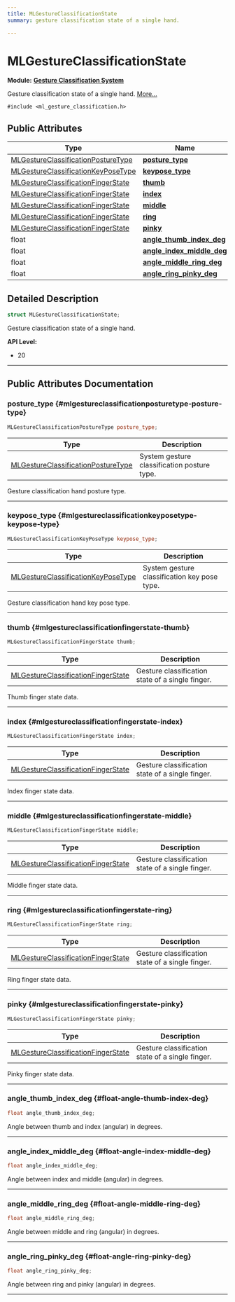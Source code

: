 ```yaml
---
title: MLGestureClassificationState
summary: gesture classification state of a single hand. 

---
```


# MLGestureClassificationState

**Module:** **[Gesture Classification System](/api-ref/api/Modules/group___gesture_classification/group___gesture_classification.md)**



Gesture classification state of a single hand.  [More...](#detailed-description)


`#include <ml_gesture_classification.h>`

## Public Attributes

| Type           | Name           |
| -------------- | -------------- |
| [MLGestureClassificationPostureType](/api-ref/api/Modules/group___gesture_classification/group___gesture_classification.md#enums-mlgestureclassificationposturetype) | **[posture_type](/api-ref/api/Modules/group___gesture_classification/struct_m_l_gesture_classification_state.md#mlgestureclassificationposturetype-posture-type)**  |
| [MLGestureClassificationKeyPoseType](/api-ref/api/Modules/group___gesture_classification/group___gesture_classification.md#enums-mlgestureclassificationkeyposetype) | **[keypose_type](/api-ref/api/Modules/group___gesture_classification/struct_m_l_gesture_classification_state.md#mlgestureclassificationkeyposetype-keypose-type)**  |
| [MLGestureClassificationFingerState](/api-ref/api/Modules/group___gesture_classification/struct_m_l_gesture_classification_finger_state.md) | **[thumb](/api-ref/api/Modules/group___gesture_classification/struct_m_l_gesture_classification_state.md#mlgestureclassificationfingerstate-thumb)**  |
| [MLGestureClassificationFingerState](/api-ref/api/Modules/group___gesture_classification/struct_m_l_gesture_classification_finger_state.md) | **[index](/api-ref/api/Modules/group___gesture_classification/struct_m_l_gesture_classification_state.md#mlgestureclassificationfingerstate-index)**  |
| [MLGestureClassificationFingerState](/api-ref/api/Modules/group___gesture_classification/struct_m_l_gesture_classification_finger_state.md) | **[middle](/api-ref/api/Modules/group___gesture_classification/struct_m_l_gesture_classification_state.md#mlgestureclassificationfingerstate-middle)**  |
| [MLGestureClassificationFingerState](/api-ref/api/Modules/group___gesture_classification/struct_m_l_gesture_classification_finger_state.md) | **[ring](/api-ref/api/Modules/group___gesture_classification/struct_m_l_gesture_classification_state.md#mlgestureclassificationfingerstate-ring)**  |
| [MLGestureClassificationFingerState](/api-ref/api/Modules/group___gesture_classification/struct_m_l_gesture_classification_finger_state.md) | **[pinky](/api-ref/api/Modules/group___gesture_classification/struct_m_l_gesture_classification_state.md#mlgestureclassificationfingerstate-pinky)**  |
| float | **[angle_thumb_index_deg](/api-ref/api/Modules/group___gesture_classification/struct_m_l_gesture_classification_state.md#float-angle-thumb-index-deg)**  |
| float | **[angle_index_middle_deg](/api-ref/api/Modules/group___gesture_classification/struct_m_l_gesture_classification_state.md#float-angle-index-middle-deg)**  |
| float | **[angle_middle_ring_deg](/api-ref/api/Modules/group___gesture_classification/struct_m_l_gesture_classification_state.md#float-angle-middle-ring-deg)**  |
| float | **[angle_ring_pinky_deg](/api-ref/api/Modules/group___gesture_classification/struct_m_l_gesture_classification_state.md#float-angle-ring-pinky-deg)**  |

## Detailed Description

```cpp
struct MLGestureClassificationState;
```

Gesture classification state of a single hand. 




**API Level:**
  * 20 




-----------
## Public Attributes Documentation

### posture_type {#mlgestureclassificationposturetype-posture-type}

```cpp
MLGestureClassificationPostureType posture_type;
```



| Type | Description |
|--|--|
| [MLGestureClassificationPostureType](/api-ref/api/Modules/group___gesture_classification/group___gesture_classification.md#enums-mlgestureclassificationposturetype) | System gesture classification posture type.  |


Gesture classification hand posture type. 





-----------

### keypose_type {#mlgestureclassificationkeyposetype-keypose-type}

```cpp
MLGestureClassificationKeyPoseType keypose_type;
```



| Type | Description |
|--|--|
| [MLGestureClassificationKeyPoseType](/api-ref/api/Modules/group___gesture_classification/group___gesture_classification.md#enums-mlgestureclassificationkeyposetype) | System gesture classification key pose type.  |


Gesture classification hand key pose type. 





-----------

### thumb {#mlgestureclassificationfingerstate-thumb}

```cpp
MLGestureClassificationFingerState thumb;
```



| Type | Description |
|--|--|
| [MLGestureClassificationFingerState](/api-ref/api/Modules/group___gesture_classification/struct_m_l_gesture_classification_finger_state.md) | Gesture classification state of a single finger.  |


Thumb finger state data. 





-----------

### index {#mlgestureclassificationfingerstate-index}

```cpp
MLGestureClassificationFingerState index;
```



| Type | Description |
|--|--|
| [MLGestureClassificationFingerState](/api-ref/api/Modules/group___gesture_classification/struct_m_l_gesture_classification_finger_state.md) | Gesture classification state of a single finger.  |


Index finger state data. 





-----------

### middle {#mlgestureclassificationfingerstate-middle}

```cpp
MLGestureClassificationFingerState middle;
```



| Type | Description |
|--|--|
| [MLGestureClassificationFingerState](/api-ref/api/Modules/group___gesture_classification/struct_m_l_gesture_classification_finger_state.md) | Gesture classification state of a single finger.  |


Middle finger state data. 





-----------

### ring {#mlgestureclassificationfingerstate-ring}

```cpp
MLGestureClassificationFingerState ring;
```



| Type | Description |
|--|--|
| [MLGestureClassificationFingerState](/api-ref/api/Modules/group___gesture_classification/struct_m_l_gesture_classification_finger_state.md) | Gesture classification state of a single finger.  |


Ring finger state data. 





-----------

### pinky {#mlgestureclassificationfingerstate-pinky}

```cpp
MLGestureClassificationFingerState pinky;
```



| Type | Description |
|--|--|
| [MLGestureClassificationFingerState](/api-ref/api/Modules/group___gesture_classification/struct_m_l_gesture_classification_finger_state.md) | Gesture classification state of a single finger.  |


Pinky finger state data. 





-----------

### angle_thumb_index_deg {#float-angle-thumb-index-deg}

```cpp
float angle_thumb_index_deg;
```


Angle between thumb and index (angular) in degrees. 





-----------

### angle_index_middle_deg {#float-angle-index-middle-deg}

```cpp
float angle_index_middle_deg;
```


Angle between index and middle (angular) in degrees. 





-----------

### angle_middle_ring_deg {#float-angle-middle-ring-deg}

```cpp
float angle_middle_ring_deg;
```


Angle between middle and ring (angular) in degrees. 





-----------

### angle_ring_pinky_deg {#float-angle-ring-pinky-deg}

```cpp
float angle_ring_pinky_deg;
```


Angle between ring and pinky (angular) in degrees. 





-----------

